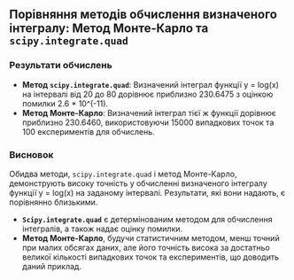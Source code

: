 ## Порівняння методів обчислення визначеного інтегралу: Метод Монте-Карло та `scipy.integrate.quad`

### Результати обчислень

- **Метод `scipy.integrate.quad`**: Визначений інтеграл функції y = log(x) на інтервалі від 20 до 80 дорівнює приблизно 230.6475 з оцінкою помилки 2.6 * 10^(-11).
- **Метод Монте-Карло**: Визначений інтеграл тієї ж функції дорівнює приблизно 230.6460, використовуючи 15000 випадкових точок та 100 експериментів для обчислень.

### Висновок

Обидва методи, `scipy.integrate.quad` і метод Монте-Карло, демонструють високу точність у обчисленні визначеного інтегралу функції y = log(x) на заданому інтервалі. Результати, які вони надають, є порівнянно близькими.

- **`Scipy.integrate.quad`** є детермінованим методом для обчислення інтегралів, а також надає оцінку помилки.
- **Метод Монте-Карло**, будучи статистичним методом, менш точний при малих обсягах даних, але його точність висока за достатньо великої кількості випадкових точок та експериментів, що доводить даний приклад.
